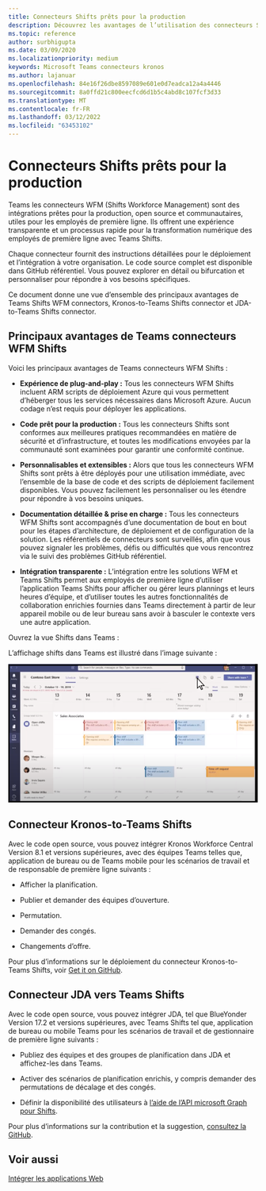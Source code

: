 ```yaml
---
title: Connecteurs Shifts prêts pour la production
description: Découvrez les avantages de l’utilisation des connecteurs Shifts de gestion du personnel pour Teams, tels que le connecteur Kronos vers Teams Shifts et le connecteur JDA vers Teams Shifts
ms.topic: reference
author: surbhigupta
ms.date: 03/09/2020
ms.localizationpriority: medium
keywords: Microsoft Teams connecteurs kronos
ms.author: lajanuar
ms.openlocfilehash: 84e16f26dbe8597089e601e0d7eadca12a4a4446
ms.sourcegitcommit: 8a0ffd21c800eecfcd6d1b5c4abd8c107fcf3d33
ms.translationtype: MT
ms.contentlocale: fr-FR
ms.lasthandoff: 03/12/2022
ms.locfileid: "63453102"
---
```

# <a name="production-ready-shifts-connectors"></a>Connecteurs Shifts prêts pour la production  

Teams les connecteurs WFM (Shifts Workforce Management) sont des intégrations prêtes pour la production, open source et communautaires, utiles pour les employés de première ligne. Ils offrent une expérience transparente et un processus rapide pour la transformation numérique des employés de première ligne avec Teams Shifts.

Chaque connecteur fournit des instructions détaillées pour le déploiement et l’intégration à votre organisation. Le code source complet est disponible dans GitHub référentiel. Vous pouvez explorer en détail ou bifurcation et personnaliser pour répondre à vos besoins spécifiques.

Ce document donne une vue d’ensemble des principaux avantages de Teams Shifts WFM connectors, Kronos-to-Teams Shifts connector et JDA-to-Teams Shifts connector.

## <a name="key-benefits-of-teams-shifts-wfm-connectors"></a>Principaux avantages de Teams connecteurs WFM Shifts

Voici les principaux avantages de Teams connecteurs WFM Shifts :

* **Expérience de plug-and-play :** Tous les connecteurs WFM Shifts incluent ARM scripts de déploiement Azure qui vous permettent d’héberger tous les services nécessaires dans Microsoft Azure. Aucun codage n’est requis pour déployer les applications.

* **Code prêt pour la production :** Tous les connecteurs Shifts sont conformes aux meilleures pratiques recommandées en matière de sécurité et d’infrastructure, et toutes les modifications envoyées par la communauté sont examinées pour garantir une conformité continue.

* **Personnalisables et extensibles :** Alors que tous les connecteurs WFM Shifts sont prêts à être déployés pour une utilisation immédiate, avec l’ensemble de la base de code et des scripts de déploiement facilement disponibles. Vous pouvez facilement les personnaliser ou les étendre pour répondre à vos besoins uniques.

* **Documentation détaillée & prise en charge :** Tous les connecteurs WFM Shifts sont accompagnés d’une documentation de bout en bout pour les étapes d’architecture, de déploiement et de configuration de la solution. Les référentiels de connecteurs sont surveillés, afin que vous pouvez signaler les problèmes, défis ou difficultés que vous rencontrez via le suivi des problèmes GitHub référentiel.

* **Intégration transparente :** L’intégration entre les solutions WFM et Teams Shifts permet aux employés de première ligne d’utiliser l’application Teams Shifts pour afficher ou gérer leurs plannings et leurs heures d’équipe, et d’utiliser toutes les autres fonctionnalités de collaboration enrichies fournies dans Teams directement à partir de leur appareil mobile ou de leur bureau sans avoir à basculer le contexte vers une autre application.  

Ouvrez la vue Shifts dans Teams :

L’affichage shifts dans Teams est illustré dans l’image suivante :

![Ouvrez les équipes dans Teams](../assets/images/teams-open-shifts-view.png)

## <a name="kronos-to-teams-shifts-connector"></a>Connecteur Kronos-to-Teams Shifts

Avec le code open source, vous pouvez intégrer Kronos Workforce Central Version 8.1 et versions supérieures, avec des équipes Teams telles que, application de bureau ou de Teams mobile pour les scénarios de travail et de responsable de première ligne suivants :

* Afficher la planification.

* Publier et demander des équipes d’ouverture.

* Permutation.

* Demander des congés.

* Changements d’offre.

Pour plus d’informations sur le déploiement du connecteur Kronos-to-Teams Shifts, voir [Get it on GitHub](https://aka.ms/KronosShiftsConnector).

## <a name="jda-to-teams-shifts-connector"></a>Connecteur JDA vers Teams Shifts

Avec le code open source, vous pouvez intégrer JDA, tel que BlueYonder Version 17.2 et versions supérieures, avec Teams Shifts tel que, application de bureau ou mobile Teams pour les scénarios de travail et de gestionnaire de première ligne suivants :

* Publiez des équipes et des groupes de planification dans JDA et affichez-les dans Teams.

* Activer des scénarios de planification enrichis, y compris demander des permutations de décalage et des congés.

* Définir la disponibilité des utilisateurs à [l’aide de l’API microsoft Graph pour Shifts](/graph/api/resources/shift?view=graph-rest-beta&preserve-view=true).

Pour plus d’informations sur la contribution et la suggestion, [consultez la GitHub](https://aka.ms/JDAShiftsConnector).

## <a name="see-also"></a>Voir aussi

[Intégrer les applications Web](~/samples/integrate-web-apps-overview.md)
